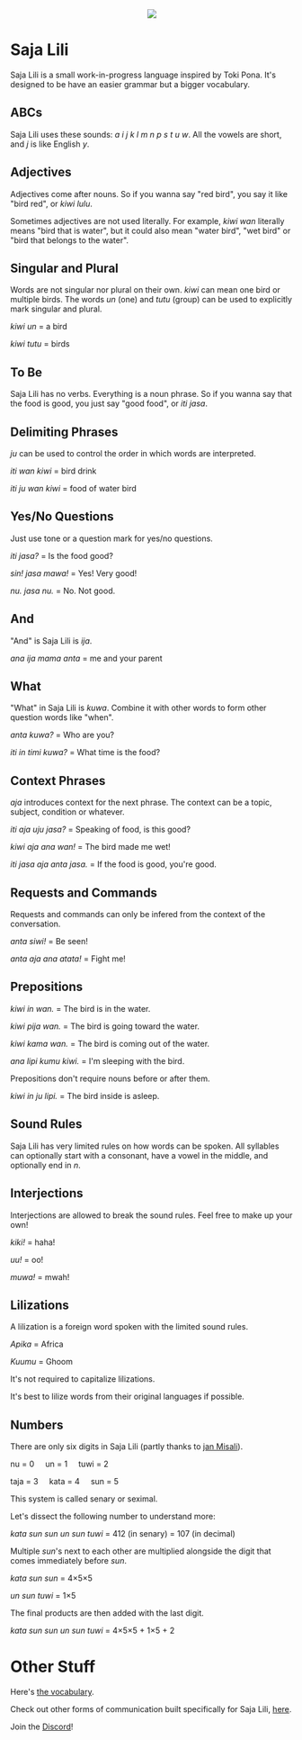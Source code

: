 <div align="center">
<img src="https://user-images.githubusercontent.com/35694451/236370196-df9e8d7d-e642-4c9a-8f82-413889bcbc27.png">
</div>

# Saja Lili

Saja Lili is a small work-in-progress language inspired by Toki Pona. It's designed to be have an easier grammar but a bigger vocabulary.

## ABCs

Saja Lili uses these sounds: *a i j k l m n p s t u w*. All the vowels are short, and *j* is like English *y*.

## Adjectives

Adjectives come after nouns. So if you wanna say "red bird", you say it like "bird red", or *kiwi lulu*.

Sometimes adjectives are not used literally. For example, *kiwi wan* literally means "bird that is water", but it could also mean "water bird", "wet bird" or "bird that belongs to the water".

## Singular and Plural

Words are not singular nor plural on their own. *kiwi* can mean one bird or multiple birds. The words *un* (one) and *tutu* (group) can be used to explicitly mark singular and plural.

*kiwi un* = a bird

*kiwi tutu* = birds

## To Be

Saja Lili has no verbs. Everything is a noun phrase. So if you wanna say that the food is good, you just say "good food", or *iti jasa*.

## Delimiting Phrases

*ju* can be used to control the order in which words are interpreted.

*iti wan kiwi* = bird drink

*iti ju wan kiwi* = food of water bird

## Yes/No Questions

Just use tone or a question mark for yes/no questions.

*iti jasa?* = Is the food good?

*sin! jasa mawa!* = Yes! Very good!

*nu. jasa nu.* = No. Not good.

## And

"And" is Saja Lili is *ija*.

*ana ija mama anta* = me and your parent

## What

"What" in Saja Lili is *kuwa*. Combine it with other words to form other question words like "when".

*anta kuwa?* = Who are you?

*iti in timi kuwa?* = What time is the food?

## Context Phrases

*aja* introduces context for the next phrase. The context can be a topic, subject, condition or whatever.

*iti aja uju jasa?* = Speaking of food, is this good?

*kiwi aja ana wan!* = The bird made me wet!

*iti jasa aja anta jasa.* = If the food is good, you're good.

## Requests and Commands

Requests and commands can only be infered from the context of the conversation.

*anta siwi!* = Be seen!

*anta aja ana atata!* = Fight me!

## Prepositions

*kiwi in wan.* = The bird is in the water.

*kiwi pija wan.* = The bird is going toward the water.

*kiwi kama wan.* = The bird is coming out of the water.

*ana lipi kumu kiwi.* = I'm sleeping with the bird.

Prepositions don't require nouns before or after them.

*kiwi in ju lipi.* = The bird inside is asleep.

## Sound Rules

Saja Lili has very limited rules on how words can be spoken. All syllables can optionally start with a consonant, have a vowel in the middle, and optionally end in *n*.

## Interjections

Interjections are allowed to break the sound rules. Feel free to make up your own!

*kiki!* = haha!

*uu!* = oo!

*muwa!* = mwah!

## Lilizations

A lilization is a foreign word spoken with the limited sound rules.

*Apika* = Africa

*Kuumu* = Ghoom

It's not required to capitalize lilizations.

It's best to lilize words from their original languages if possible.

## Numbers

There are only six digits in Saja Lili (partly thanks to [jan Misali](https://www.youtube.com/watch?v=qID2B4MK7Y0)).

nu = 0 &nbsp;&nbsp;&nbsp; un = 1 &nbsp;&nbsp;&nbsp; tuwi = 2

taja = 3 &nbsp;&nbsp;&nbsp; kata = 4 &nbsp;&nbsp;&nbsp; sun = 5

This system is called senary or seximal.

Let's dissect the following number to understand more:

*kata sun sun un sun tuwi* = 412 (in senary) = 107 (in decimal)

Multiple *sun*'s next to each other are multiplied alongside the digit that comes immediately before *sun*.

*kata sun sun* = 4×5×5

*un sun tuwi* = 1×5

The final products are then added with the last digit.

*kata sun sun un sun tuwi* = 4×5×5 + 1×5 + 2

# Other Stuff

Here's [the vocabulary](./vocabulary.md).

Check out other forms of communication built specifically for Saja Lili, [here](./other-forms-of-communication.md).

Join the [Discord](https://discord.gg/82T6nUatnk)!